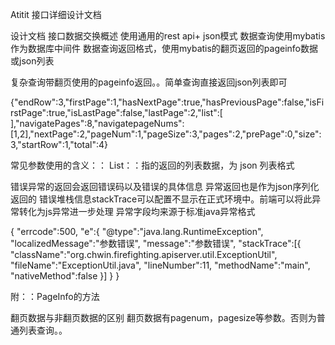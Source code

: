 Atitit 接口详细设计文档


设计文档
接口数据交换概述
使用通用的rest api+ json模式
数据查询使用mybatis作为数据库中间件
数据查询返回格式，使用mybatis的翻页返回的pageinfo数据或json列表

复杂查询带翻页使用的pageinfo返回。。简单查询直接返回json列表即可

{"endRow":3,"firstPage":1,"hasNextPage":true,"hasPreviousPage":false,"isFirstPage":true,"isLastPage":false,"lastPage":2,"list":[
],"navigatePages":8,"navigatepageNums":[1,2],"nextPage":2,"pageNum":1,"pageSize":3,"pages":2,"prePage":0,"size":3,"startRow":1,"total":4}

常见参数使用的含义：：
 List：：指的返回的列表数据，为 json 列表格式 

错误异常的返回会返回错误码以及错误的具体信息
异常返回也是作为json序列化返回的
错误堆栈信息stackTrace可以配置不显示在正式环境中。前端可以将此异常转化为js异常进一步处理
异常字段均来源于标准java异常格式

{
"errcode":500,
	"e":{
		"@type":"java.lang.RuntimeException",
		"localizedMessage":"参数错误",
		"message":"参数错误",
		"stackTrace":[{
			 "className":"org.chwin.firefighting.apiserver.util.ExceptionUtil",
			"fileName":"ExceptionUtil.java",
			"lineNumber":11,
			"methodName":"main",
			"nativeMethod":false
		}]
	}
	}

附：：PageInfo的方法


翻页数据与非翻页数据的区别
翻页数据有pagenum，pagesize等参数。否则为普通列表查询。。


